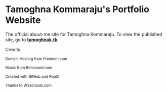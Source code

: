 # Tamoghna Kommaraju's Portfolio Website
The official about-me site for Tamoghna Kommaraju. To view the published site, go to [**tamoghnak.tk**](http://tamoghnak.tk/).

Credits:
<p><sup>Domain Hosting from Freenom.com</sup></p>
<p><sup>Music from Bensound.com</sup></p>
<p><sup>Created with GitHub and Replit</sup></p>
<p><sup>Thanks to W3schools.com</sup></p>

